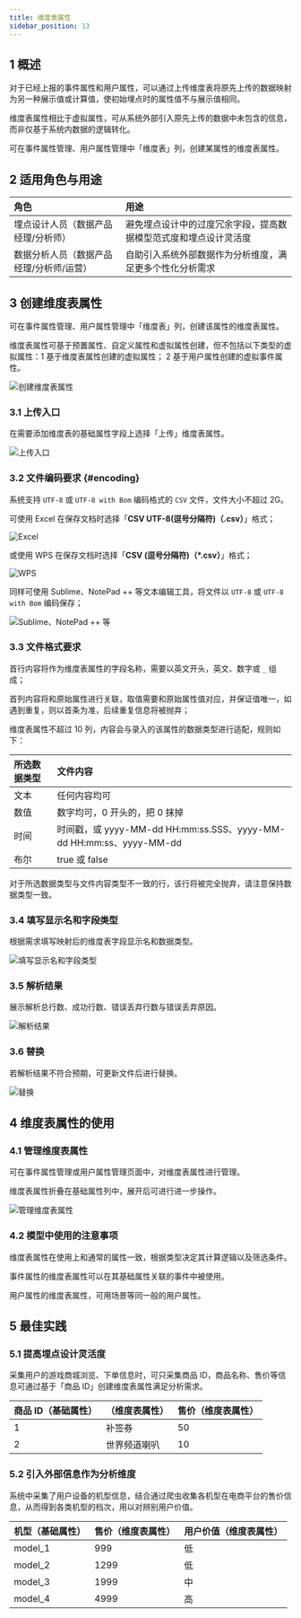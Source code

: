 ```yaml
---
title: 维度表属性
sidebar_position: 13
---
```



## 1 概述

对于已经上报的事件属性和用户属性，可以通过上传维度表将原先上传的数据映射为另一种展示值或计算值，使初始埋点时的属性值不与展示值相同。

维度表属性相比于虚拟属性，可从系统外部引入原先上传的数据中未包含的信息，而非仅基于系统内数据的逻辑转化。

可在事件属性管理、用户属性管理中「维度表」列，创建某属性的维度表属性。

## 2 适用角色与用途

| 角色                                     | 用途                                                         |
| :--------------------------------------- | :----------------------------------------------------------- |
| 埋点设计人员（数据产品经理/分析师）      | 避免埋点设计中的过度冗余字段，提高数据模型范式度和埋点设计灵活度 |
| 数据分析人员（数据产品经理/分析师/运营） | 自助引入系统外部数据作为分析维度，满足更多个性化分析需求     |

## 3 创建维度表属性

可在事件属性管理、用户属性管理中「维度表」列，创建该属性的维度表属性。

维度表属性可基于预置属性、自定义属性和虚拟属性创建，但不包括以下类型的虚拟属性：1 基于维度表属性创建的虚拟属性； 2 基于用户属性创建的虚拟事件属性。

![创建维度表属性](/img/customEvent/dimension_table_1.png)

### 3.1 上传入口

在需要添加维度表的基础属性字段上选择「上传」维度表属性。

![上传入口](/img/customEvent/dimension_table_2.png)

### 3.2 文件编码要求 {#encoding}

系统支持 `UTF-8` 或 `UTF-8 with Bom` 编码格式的 `CSV` 文件，文件大小不超过 2G。

可使用 Excel 在保存文档时选择「**CSV UTF-8(逗号分隔符)（.csv）**」格式；

![Excel](/img/customEvent/dimension_table_7.png)

或使用 WPS 在保存文档时选择「**CSV (逗号分隔符)（*.csv）**」格式；

![WPS](/img/customEvent/dimension_table_8.png)

同样可使用 Sublime、NotePad ++ 等文本编辑工具，将文件以 `UTF-8` 或 `UTF-8 with Bom` 编码保存；

![Sublime、NotePad ++ 等](/img/customEvent/dimension_table_9.png)

### 3.3 文件格式要求

首行内容将作为维度表属性的字段名称，需要以英文开头，英文、数字或 `_` 组成；

首列内容将和原始属性进行关联，取值需要和原始属性值对应，并保证值唯一，如遇到重复，则以首条为准，后续重复信息将被抛弃；

维度表属性不超过 10 列，内容会与录入的该属性的数据类型进行适配，规则如下：

| 所选数据类型 | 文件内容                                                     |
| :----------- | :----------------------------------------------------------- |
| 文本         | 任何内容均可                                                 |
| 数值         | 数字均可，0 开头的，把 0 抹掉                                   |
| 时间         | 时间戳，或 yyyy-MM-dd HH:mm:ss.SSS、yyyy-MM-dd HH:mm:ss、yyyy-MM-dd |
| 布尔         | true 或 false                                                |

对于所选数据类型与文件内容类型不一致的行，该行将被完全抛弃，请注意保持数据类型一致。

### 3.4 填写显示名和字段类型

根据需求填写映射后的维度表字段显示名和数据类型。

![填写显示名和字段类型](/img/customEvent/dimension_table_3.png)

### 3.5 解析结果

展示解析总行数、成功行数、错误丢弃行数与错误丢弃原因。

![解析结果](/img/customEvent/dimension_table_4.png)

### 3.6 替换

若解析结果不符合预期，可更新文件后进行替换。

![替换](/img/customEvent/dimension_table_5.png)

## 4 维度表属性的使用

### 4.1 管理维度表属性

可在事件属性管理或用户属性管理页面中，对维度表属性进行管理。

维度表属性折叠在基础属性列中，展开后可进行进一步操作。

![管理维度表属性](/img/customEvent/dimension_table_6.png)

### 4.2 模型中使用的注意事项

维度表属性在使用上和通常的属性一致，根据类型决定其计算逻辑以及筛选条件。

事件属性的维度表属性可以在其基础属性关联的事件中被使用。

用户属性的维度表属性，可用场景等同一般的用户属性。

## 5 最佳实践

### 5.1 提高埋点设计灵活度

采集用户的游戏商城浏览、下单信息时，可只采集商品 ID，商品名称、售价等信息可通过基于「商品 ID」创建维度表属性满足分析需求。

| 商品 ID（基础属性） | （维度表属性） | 售价（维度表属性） |
| :----------------- | :------------- | :----------------- |
| 1                  | 补签券         | 50                 |
| 2                  | 世界频道喇叭   | 10                 |

### 5.2 引入外部信息作为分析维度

系统中采集了用户设备的机型信息，结合通过爬虫收集各机型在电商平台的售价信息，从而得到各类机型的档次，用以对辨别用户价值。

| 机型（基础属性） | 售价（维度表属性） | 用户价值（维度表属性） |
| :--------------- | :----------------- | :--------------------- |
| model_1          | 999                | 低                     |
| model_2          | 1299               | 低                     |
| model_3          | 1999               | 中                     |
| model_4          | 4999               | 高                     |



 
